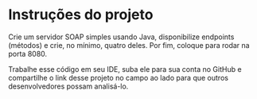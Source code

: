 # Instruções do projeto
Crie um servidor SOAP simples usando Java, disponibilize endpoints (métodos) e crie, no mínimo, quatro deles. Por fim, coloque para rodar na porta 8080.

Trabalhe esse código em seu IDE, suba ele para sua conta no GitHub e compartilhe o link desse projeto no campo ao lado para que outros desenvolvedores possam analisá-lo.